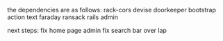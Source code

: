the dependencies are as follows:
rack-cors
devise
doorkeeper
bootstrap
action text
faraday
ransack
rails admin



next steps:
fix home page admin 
fix search bar over lap